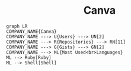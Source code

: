 <h1 align="center">Canva</h1>

```mermaid
graph LR
COMPANY_NAME{Canva}
COMPANY_NAME ---> U{Users} ---> UN[2]
COMPANY_NAME ---> R{Repositories} ---> RN[11]
COMPANY_NAME ---> G{Gists} ---> GN[2]
COMPANY_NAME ---> ML{Most Used<br>Languages}
ML --> Ruby[Ruby]
ML --> Shell[Shell]
```
